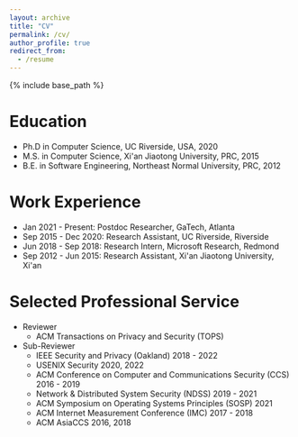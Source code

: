 ```yaml
---
layout: archive
title: "CV"
permalink: /cv/
author_profile: true
redirect_from:
  - /resume
---
```


{% include base_path %}

Education
======
* Ph.D in Computer Science, UC Riverside, USA, 2020
* M.S. in Computer Science, Xi'an Jiaotong University, PRC, 2015
* B.E. in Software Engineering, Northeast Normal University, PRC, 2012

Work Experience
======
* Jan 2021 - Present:   Postdoc Researcher, GaTech, Atlanta
* Sep 2015 - Dec 2020:  Research Assistant, UC Riverside, Riverside
* Jun 2018 - Sep 2018:  Research Intern, Microsoft Research, Redmond
* Sep 2012 - Jun 2015:  Research Assistant, Xi'an Jiaotong University, Xi'an
  
Selected Professional Service
======
* Reviewer
  * ACM Transactions on Privacy and Security (TOPS)
* Sub-Reviewer
  * IEEE Security and Privacy (Oakland) 2018 - 2022
  * USENIX Security 2020, 2022
  * ACM Conference on Computer and Communications Security (CCS) 2016 - 2019
  * Network & Distributed System Security (NDSS) 2019 - 2021
  * ACM Symposium on Operating Systems Principles (SOSP) 2021
  * ACM Internet Measurement Conference (IMC) 2017 - 2018
  * ACM AsiaCCS 2016, 2018
